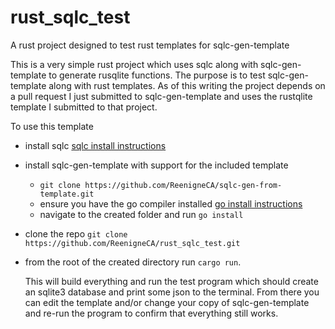 # rust_sqlc_test
A rust project designed to test rust templates for sqlc-gen-template

This is a very simple rust project which uses sqlc along with sqlc-gen-template to generate rusqlite functions. The purpose is to test sqlc-gen-template along with rust templates. As of this writing the project depends on a pull request I just submitted to sqlc-gen-template and uses the rustqlite template I submitted to that project.

To use this template 

- install sqlc [sqlc install instructions ](https://docs.sqlc.dev/en/stable/overview/install.html)
- install sqlc-gen-template with support for the included template
  - `git clone https://github.com/ReenigneCA/sqlc-gen-from-template.git`
  - ensure you have the go compiler installed [go install instructions](https://go.dev/doc/install)
  - navigate to the created folder and run `go install`  
- clone the repo `git clone https://github.com/ReenigneCA/rust_sqlc_test.git`
- from the root of the created directory run `cargo run`.

  This will build everything and run the test program which should create an sqlite3 database and print some json to the terminal. From there you can edit the template and/or change your copy of sqlc-gen-template and re-run the program to confirm that everything still works. 
